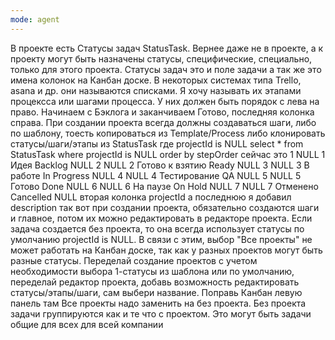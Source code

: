 ```yaml
---
mode: agent
---
```

В проекте есть Статусы задач StatusTask. Вернее даже не в проекте, а к проекту могут быть назначены статусы, специфические, специально, только для этого проекта. Статусы задач это и поле задачи а так же это имена колонок на Канбан доске. В некоторых системах типа Trello, asana и др. они называются списками. Я хочу называть их этапами процексса или шагами процесса. У них должен быть порядок с лева на право. Начинаем с Бэклога и заканчиваем Готово, последняя колонка справа.
При создании проекта всегда должны создаваться шаги, либо по шаблону, тоесть копироваться из Template/Process либо клонировать статусы/шаги/этапы из StatusTask где  projectId is NULL
select * from StatusTask where projectId is NULL order by stepOrder
сейчас это
1	NULL	1	Идея	Backlog	NULL
2	NULL	2	Готово к взятию	Ready	NULL
3	NULL	3	В работе	In Progress	NULL
4	NULL	4	Тестирование	QA	NULL
5	NULL	5	Готово	Done	NULL
6	NULL	6	На паузе	On Hold	NULL
7	NULL	7	Отменено	Cancelled	NULL
вторая колонка projectId а последнюю я добавил description
так вот при создании проекта, обязательно создаются шаги и главное, потом их можно редактировать в редакторе проекта.
Если задача создается без проекта, то она всегда использует статусы по умолчанию projectId is NULL.
В связи с этим, выбор "Все проекты" не может работать на Канбан доске, так как у разных проектов могут быть разные статусы.
Переделай создание проектов с учетом необходимости выбора 1-статусы из шаблона или по умолчанию, переделай редактор проекта, добавь возможность редактировать статусы/этапы/шаги, сам выбери название. Поправь Канбан левую панель там Все проекты надо заменить на без проекта. Без проекта задачи группируются как и те что с проектом. Это могут быть задачи общие для всех для всей компании